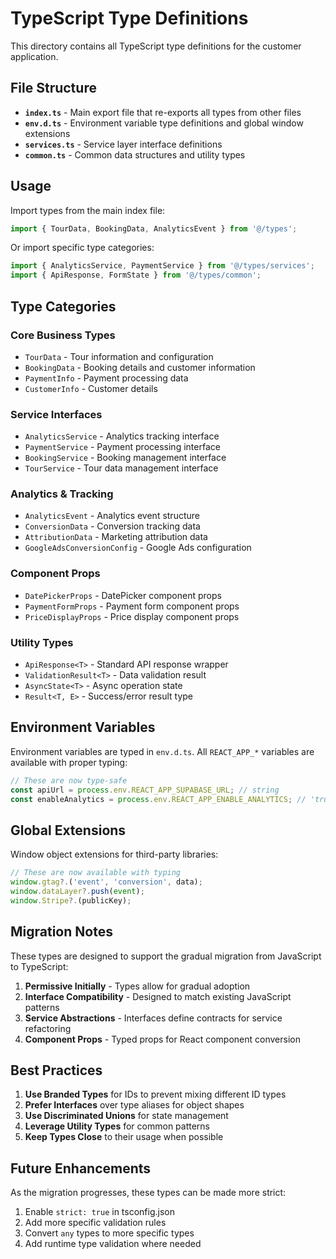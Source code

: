 # TypeScript Type Definitions

This directory contains all TypeScript type definitions for the customer application.

## File Structure

- **`index.ts`** - Main export file that re-exports all types from other files
- **`env.d.ts`** - Environment variable type definitions and global window extensions
- **`services.ts`** - Service layer interface definitions
- **`common.ts`** - Common data structures and utility types

## Usage

Import types from the main index file:

```typescript
import { TourData, BookingData, AnalyticsEvent } from '@/types';
```

Or import specific type categories:

```typescript
import { AnalyticsService, PaymentService } from '@/types/services';
import { ApiResponse, FormState } from '@/types/common';
```

## Type Categories

### Core Business Types
- `TourData` - Tour information and configuration
- `BookingData` - Booking details and customer information
- `PaymentInfo` - Payment processing data
- `CustomerInfo` - Customer details

### Service Interfaces
- `AnalyticsService` - Analytics tracking interface
- `PaymentService` - Payment processing interface
- `BookingService` - Booking management interface
- `TourService` - Tour data management interface

### Analytics & Tracking
- `AnalyticsEvent` - Analytics event structure
- `ConversionData` - Conversion tracking data
- `AttributionData` - Marketing attribution data
- `GoogleAdsConversionConfig` - Google Ads configuration

### Component Props
- `DatePickerProps` - DatePicker component props
- `PaymentFormProps` - Payment form component props
- `PriceDisplayProps` - Price display component props

### Utility Types
- `ApiResponse<T>` - Standard API response wrapper
- `ValidationResult<T>` - Data validation result
- `AsyncState<T>` - Async operation state
- `Result<T, E>` - Success/error result type

## Environment Variables

Environment variables are typed in `env.d.ts`. All `REACT_APP_*` variables are available with proper typing:

```typescript
// These are now type-safe
const apiUrl = process.env.REACT_APP_SUPABASE_URL; // string
const enableAnalytics = process.env.REACT_APP_ENABLE_ANALYTICS; // 'true' | 'false' | undefined
```

## Global Extensions

Window object extensions for third-party libraries:

```typescript
// These are now available with typing
window.gtag?.('event', 'conversion', data);
window.dataLayer?.push(event);
window.Stripe?.(publicKey);
```

## Migration Notes

These types are designed to support the gradual migration from JavaScript to TypeScript:

1. **Permissive Initially** - Types allow for gradual adoption
2. **Interface Compatibility** - Designed to match existing JavaScript patterns
3. **Service Abstractions** - Interfaces define contracts for service refactoring
4. **Component Props** - Typed props for React component conversion

## Best Practices

1. **Use Branded Types** for IDs to prevent mixing different ID types
2. **Prefer Interfaces** over type aliases for object shapes
3. **Use Discriminated Unions** for state management
4. **Leverage Utility Types** for common patterns
5. **Keep Types Close** to their usage when possible

## Future Enhancements

As the migration progresses, these types can be made more strict:

1. Enable `strict: true` in tsconfig.json
2. Add more specific validation rules
3. Convert `any` types to more specific types
4. Add runtime type validation where needed